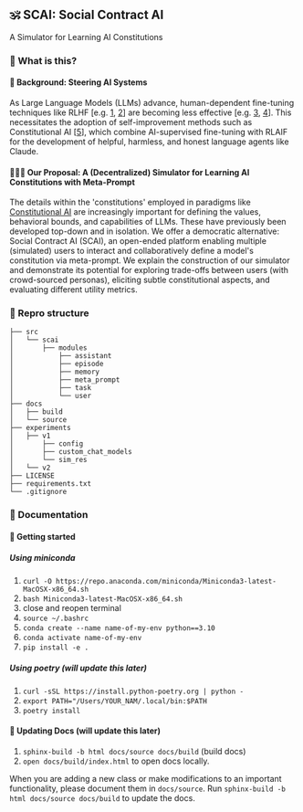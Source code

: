 ##  🕉️ SCAI: Social Contract AI

A Simulator for Learning AI Constitutions

### 🧐 What is this?


#### 🔀 Background: Steering AI Systems
As Large Language Models (LLMs) advance, human-dependent fine-tuning techniques like RLHF [e.g. [1](https://proceedings.neurips.cc/paper_files/paper/2017/file/d5e2c0adad503c91f91df240d0cd4e49-Paper.pdf), [2](https://proceedings.neurips.cc/paper_files/paper/2022/file/b1efde53be364a73914f58805a001731-Paper-Conference.pdf)] are becoming less effective [e.g. [3](https://arxiv.org/pdf/1606.06565.pdf), [4](https://arxiv.org/pdf/2304.00612.pdf)]. This necessitates the adoption of self-improvement methods such as Constitutional AI [[5](https://arxiv.org/pdf/2212.08073.pdf)], which combine AI-supervised fine-tuning with RLAIF for the development of helpful, harmless, and honest language agents like Claude.


#### 🧘🏾‍♀️ Our Proposal: A (Decentralized) Simulator for Learning AI Constitutions with Meta-Prompt
The details within the 'constitutions' employed in paradigms like [Constitutional AI](https://www.anthropic.com/index/claudes-constitution) are increasingly important for defining the values, behavioral bounds, and capabilities of LLMs. These have previously been developed top-down and in isolation. We offer a democratic alternative: Social Contract AI (SCAI), an open-ended platform enabling multiple (simulated) users to interact and collaboratively define a model's constitution via meta-prompt. We explain the construction of our simulator and demonstrate its potential for exploring trade-offs between users (with crowd-sourced personas), eliciting subtle constitutional aspects, and evaluating different utility metrics.


### 📂 Repro structure

```
├── src                  
│   └── scai      
│       ├── modules 
│           ├── assistant     
│           ├── episode
│           ├── memory
│           ├── meta_prompt
│           ├── task
│           └── user
├── docs                
│   ├── build            
│   └── source           
├── experiments    
│   ├── v1
│       ├── config  
│       ├── custom_chat_models
│       └── sim_res
│   └── v2
├── LICENSE              
├── requirements.txt      
└── .gitignore           
```


### 📖 Documentation
<a name="documentation"></a>

#### 🚀 Getting started 
##### Using miniconda
1. `curl -O https://repo.anaconda.com/miniconda/Miniconda3-latest-MacOSX-x86_64.sh`
2. `bash Miniconda3-latest-MacOSX-x86_64.sh`
3. close and reopen terminal
4. `source ~/.bashrc`
5. `conda create --name name-of-my-env python==3.10`
6. `conda activate name-of-my-env`
7. `pip install -e .` 

##### Using poetry (will update this later)
1. `curl -sSL https://install.python-poetry.org | python -`
2. `export PATH="/Users/YOUR_NAM/.local/bin:$PATH`
3. `poetry install`

#### 📖 Updating Docs (will update this later)
1. `sphinx-build -b html docs/source docs/build` (build docs)
2. `open docs/build/index.html` to open docs locally.  

When you are adding a new class or make modifications to an important functionality, please document them in `docs/source`. Run `sphinx-build -b html docs/source docs/build` to update the docs.